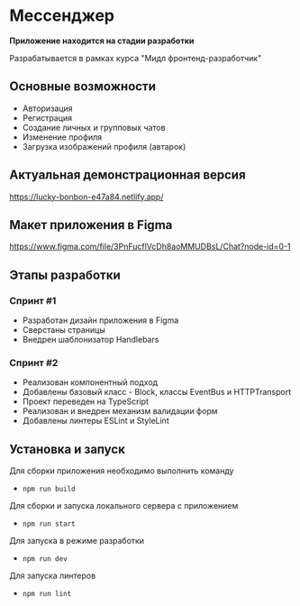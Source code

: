 # Мессенджер

**Приложение находится на стадии разработки**

Разрабатывается в рамках курса "Мидл фронтенд-разработчик"
## Основные возможности
* Авторизация
* Регистрация
* Создание личных и групповых чатов
* Изменение профиля
* Загрузка изображений профиля (автарок)
## Актуальная демонстрационная версия
https://lucky-bonbon-e47a84.netlify.app/
## Макет приложения в Figma
https://www.figma.com/file/3PnFucflVcDh8aoMMUDBsL/Chat?node-id=0-1
## Этапы разработки
### Спринт #1
- Разработан дизайн приложения в Figma
- Сверстаны страницы
- Внедрен шаблонизатор Handlebars

### Спринт #2
- Реализован компонентный подход
- Добавлены базовый класс - Block, классы EventBus и HTTPTransport
- Проект переведен на TypeScript
- Реализован и внедрен механизм валидации форм
- Добавлены линтеры ESLint и StyleLint
## Установка и запуск
Для сборки приложения необходимо выполнить команду
- ```npm run build```

Для сборки и запуска локального сервера с приложением
- ```npm run start```

Для запуска в режиме разработки
- ```npm run dev```

Для запуска линтеров
- ```npm run lint```

